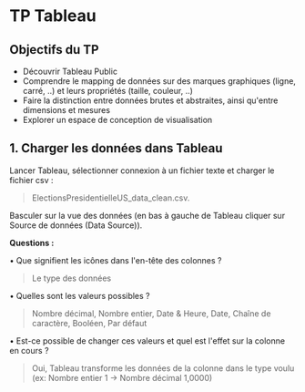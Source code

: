 # TP Tableau

## Objectifs du TP
- Découvrir Tableau Public
- Comprendre le mapping de données sur des marques graphiques (ligne, carré, ..) et leurs propriétés (taille, couleur, ..)
- Faire la distinction entre données brutes et abstraites, ainsi qu'entre dimensions et mesures
- Explorer un espace de conception de visualisation

## 1. Charger les données dans Tableau
Lancer Tableau, sélectionner connexion à un fichier texte et charger le fichier csv :
> ElectionsPresidentielleUS_data_clean.csv. 

Basculer sur la vue des données (en bas à gauche de Tableau cliquer sur Source de données (Data Source)).

**Questions :**

•	Que signifient les icônes dans l'en-tête des colonnes ?
> Le type des données

•	Quelles sont les valeurs possibles ?
> Nombre décimal, Nombre entier, Date & Heure, Date, Chaîne de caractère, Booléen, Par défaut

•	Est-ce possible de changer ces valeurs et quel est l'effet sur la colonne en cours ?
> Oui, Tableau transforme les données de la colonne dans le type voulu (ex: Nombre entier 1 -> Nombre décimal 1,0000)
